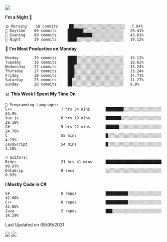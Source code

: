 ![](https://komarev.com/ghpvc/?username=lilpidgey&color=red)
<!--START_SECTION:waka-->
**I'm a Night 🦉** 

```text
🌞 Morning    16 commits     ██░░░░░░░░░░░░░░░░░░░░░░░   7.84% 
🌆 Daytime    60 commits     ███████░░░░░░░░░░░░░░░░░░   29.41% 
🌃 Evening    89 commits     ███████████░░░░░░░░░░░░░░   43.63% 
🌙 Night      39 commits     ████░░░░░░░░░░░░░░░░░░░░░   19.12%

```
📅 **I'm Most Productive on Monday** 

```text
Monday       39 commits     ████░░░░░░░░░░░░░░░░░░░░░   19.12% 
Tuesday      38 commits     ████░░░░░░░░░░░░░░░░░░░░░   18.63% 
Wednesday    27 commits     ███░░░░░░░░░░░░░░░░░░░░░░   13.24% 
Thursday     27 commits     ███░░░░░░░░░░░░░░░░░░░░░░   13.24% 
Friday       30 commits     ███░░░░░░░░░░░░░░░░░░░░░░   14.71% 
Saturday     23 commits     ██░░░░░░░░░░░░░░░░░░░░░░░   11.27% 
Sunday       20 commits     ██░░░░░░░░░░░░░░░░░░░░░░░   9.8%

```


📊 **This Week I Spent My Time On** 

```text
💬 Programming Languages: 
C++                      7 hrs 34 mins       ████████░░░░░░░░░░░░░░░░░   34.9% 
Vue.js                   6 hrs 19 mins       ███████░░░░░░░░░░░░░░░░░░   29.18% 
C#                       5 hrs 22 mins       ██████░░░░░░░░░░░░░░░░░░░   24.76% 
C                        55 mins             █░░░░░░░░░░░░░░░░░░░░░░░░   4.23% 
JavaScript               54 mins             █░░░░░░░░░░░░░░░░░░░░░░░░   4.18%

🔥 Editors: 
Rider                    21 hrs 41 mins      █████████████████████████   99.97% 
DataGrip                 0 secs              ░░░░░░░░░░░░░░░░░░░░░░░░░   0.03%

```

**I Mostly Code in C#** 

```text
C#                       6 repos             ██████████░░░░░░░░░░░░░░░   42.86% 
C++                      6 repos             ██████████░░░░░░░░░░░░░░░   42.86% 
Java                     2 repos             ███░░░░░░░░░░░░░░░░░░░░░░   14.29%

```



 Last Updated on 08/09/2021
<!--END_SECTION:waka-->
![](https://hit.yhype.me/github/profile?user_id=42968544)
![](https://komarev.com/ghpvc/?lilpidgey)
